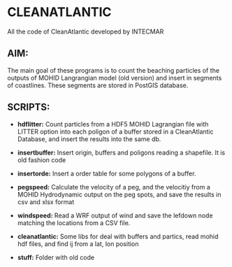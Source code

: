 # CLEANATLANTIC
All the code of CleanAtlantic developed by INTECMAR

AIM:
----
The main goal of these programs is to count the beaching particles of the outputs of MOHID Langrangian model (old version) and insert in segments of coastlines. These segments are stored in PostGIS database.

SCRIPTS:
--------

- **hdflitter:** Count particles from a HDF5 MOHID Lagrangian file with LITTER option into
each poligon of a buffer stored in a CleanAtlantic Database, and insert the
results into the same db.
  
  
- **insertbuffer:** Insert origin, buffers and poligons reading a shapefile. It is  old fashion code


- **insertorde:** Insert a order table for some polygons of a buffer.


- **pegspeed:** Calculate the velocity of a peg, and the velocitiy from a MOHID Hydrodynamic
  output on the peg spots, and save the results in csv and xlsx format
  

- **windspeed:** Read a WRF output of wind and save the lefdown node matching the locations
  from a CSV file.
  

- **cleanatlantic:** Some libs for deal with buffers and partics, read mohid hdf files,
  and find ij from a lat, lon position
  

- **stuff:** Folder with old code
